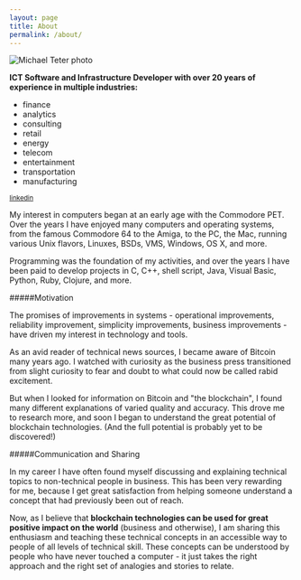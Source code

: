 ```yaml
---
layout: page
title: About
permalink: /about/
---
```


![Michael Teter photo](/content/images/2016/06/headshot_small.jpeg)

**ICT Software and Infrastructure Developer with over 20 years of experience in multiple industries:**

- finance
- analytics
- consulting
- retail
- energy
- telecom
- entertainment
- transportation
- manufacturing

<small>[linkedin](http://www.linkedin.com/in/michaelteter)</small>

My interest in computers began at an early age with the Commodore PET.  Over the years I have enjoyed many computers and operating systems, from the famous Commodore 64 to the Amiga, to the PC, the Mac, running various Unix flavors, Linuxes, BSDs, VMS, Windows, OS X, and more.

Programming was the foundation of my activities, and over the years I have been paid to develop projects in C, C++, shell script, Java, Visual Basic, Python, Ruby, Clojure, and more.

#####Motivation

The promises of improvements in systems - operational improvements, reliability improvement, simplicity improvements, business improvements - have driven my interest in technology and tools.

As an avid reader of technical news sources, I became aware of Bitcoin many years ago.  I watched with curiosity as the business press transitioned from slight curiosity to fear and doubt to what could now be called rabid excitement.

But when I looked for information on Bitcoin and "the blockchain", I found many different explanations of varied quality and accuracy.  This drove me to research more, and soon I began to understand the great potential of blockchain technologies.  (And the full potential is probably yet to be discovered!)

#####Communication and Sharing

In my career I have often found myself discussing and explaining technical topics to non-technical people in business.  This has been very rewarding for me, because I get great satisfaction from helping someone understand a concept that had previously been out of reach.

Now, as I believe that **blockchain technologies can be used for great positive impact on the world** (business and otherwise), I am sharing this enthusiasm and teaching these technical concepts in an accessible way to people of all levels of technical skill.  These concepts can be understood by people who have never touched a computer - it just takes the right approach and the right set of analogies and stories to relate.

